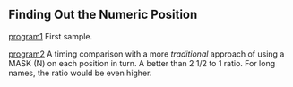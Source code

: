 ## Finding Out the Numeric Position

[program1](program1.txt)
First sample.

[program2](program2.txt)
A timing comparison with a more *traditional* approach of using a MASK (N) on each position in turn.
A better than 2 1/2 to 1 ratio. For long names, the ratio would be even higher.
